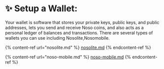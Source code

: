 # ✨ Setup a Wallet:

Your wallet is software that stores your private keys, public keys, and public addresses, lets you send and receive Noso coins, and also acts as a personal ledger of balances and transactions. There are several types of wallets you can use including Nosolite,Nosomobile.

{% content-ref url="nosolite.md" %}
[nosolite.md](nosolite.md)
{% endcontent-ref %}

{% content-ref url="noso-mobile.md" %}
[noso-mobile.md](noso-mobile.md)
{% endcontent-ref %}
